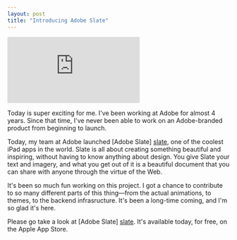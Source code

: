 ```yaml
---
layout: post
title: "Introducing Adobe Slate"
---
```


<div class="video-container slate">
  <iframe src="https://www.youtube.com/embed/cmOhIDwIlt4?enablejsapi=1&amp;showinfo=0&amp;rel=0&amp;iv_load_policy=3&amp;modestbranding=1&amp;controls=0&amp;vq=default" frameborder="0"></iframe>
</div>

Today is super exciting for me. I've been working at Adobe for almost 4 years.
Since that time, I've never been able to work on an Adobe-branded product from
beginning to launch.

Today, my team at Adobe launched [Adobe Slate] [slate], one of the coolest iPad apps in
the world. Slate is all about creating something beautiful and inspiring,
without having to know anything about design. You give Slate your text and
imagery, and what you get out of it is a beautiful document that you can share
with anyone through the virtue of the Web.

It's been so much fun working on this project. I got a chance to contribute to
so many different parts of this thing&mdash;from the actual animations, to
themes, to the backend infrasructure. It's been a long-time coming, and I'm so
glad it's here.

Please go take a look at [Adobe Slate] [slate]. It's available today, for free, on the Apple App
Store.

[slate]: http://standout.adobe.com/slate
